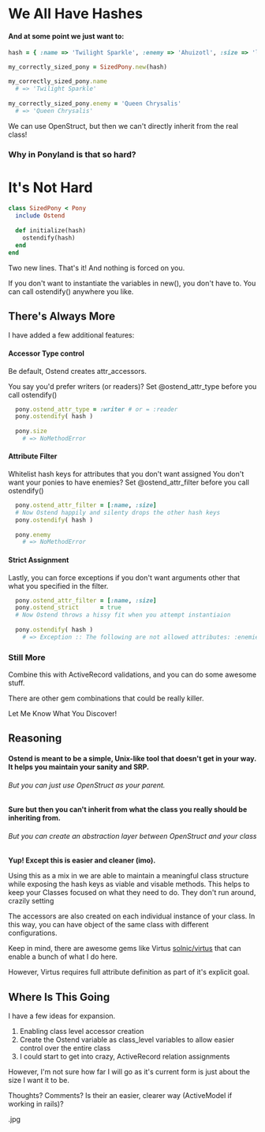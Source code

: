 # We All Have Hashes

#### And at some point we just want to:
```ruby
hash = { :name => 'Twilight Sparkle', :enemy => 'Ahuizotl', :size => 'little' }

my_correctly_sized_pony = SizedPony.new(hash)

my_correctly_sized_pony.name
  # => 'Twilight Sparkle'
  
my_correctly_sized_pony.enemy = 'Queen Chrysalis'
  # => 'Queen Chrysalis'
```

We can use OpenStruct, but then we can't directly inherit from the real class!

### Why in Ponyland is that so hard?

# It's Not Hard

```ruby
class SizedPony < Pony
  include Ostend
  
  def initialize(hash)
    ostendify(hash)
  end
end
```

Two new lines. That's it! And nothing is forced on you.

If you don't want to instantiate the variables in new(), you don't have to. You can call ostendify() anywhere you like.

## There's Always More

I have added a few additional features:
#### Accessor Type control

Be default, Ostend creates attr_accessors.

You say you'd prefer writers (or readers)? Set @ostend_attr_type before you call ostendify()
```ruby
  pony.ostend_attr_type = :writer # or = :reader
  pony.ostendify( hash )
  
  pony.size
    # => NoMethodError
```

#### Attribute Filter

Whitelist hash keys for attributes that you don't want assigned
You don't want your ponies to have enemies? Set @ostend_attr_filter before you call ostendify()

```ruby
  pony.ostend_attr_filter = [:name, :size]
  # Now Ostend happily and silenty drops the other hash keys
  pony.ostendify( hash )
  
  pony.enemy
    # => NoMethodError
```

#### Strict Assignment

Lastly, you can force exceptions if you don't want arguments other that what you specified in the filter.

```ruby
  pony.ostend_attr_filter = [:name, :size]
  pony.ostend_strict      = true
  # Now Ostend throws a hissy fit when you attempt instantiaion
  
  pony.ostendify( hash )
    # => Exception :: The following are not allowed attributes: :enemies
```

### Still More
Combine this with ActiveRecord validations, and you can do some awesome stuff.

There are other gem combinations that could be really killer.

Let Me Know What You Discover!

## Reasoning

#### Ostend is meant to be a simple, Unix-like tool that doesn't get in your way. It helps you maintain your sanity and SRP.

###### But you can just use OpenStruct as your parent.
**Sure but then you can't inherit from what the class you really should be inheriting from.**

###### But you can create an abstraction layer between OpenStruct and your class
**Yup! Except this is easier and cleaner (imo).**

Using this as a mix in we are able to maintain a meaningful class structure while exposing the hash keys as viable and visable methods.
This helps to keep your Classes focused on what they need to do. They don't run around, crazily setting

The accessors are also created on each individual instance of your class. In this way, you can have object of the same class with different configurations.

Keep in mind, there are awesome gems like Virtus [solnic/virtus](https://github.com/solnic/virtus) that can enable a bunch of what I do here.

However, Virtus requires full attribute definition as part of it's explicit goal.

## Where Is This Going
I have a few ideas for expansion.

1) Enabling class level accessor creation
2) Create the Ostend variable as class_level variables to allow easier control over the entire class
3) I could start to get into crazy, ActiveRecord relation assignments

However, I'm not sure how far I will go as it's current form is just about the size I want it to be.

Thoughts? Comments? Is their an easier, clearer way (ActiveModel if working in rails)?

.jpg
